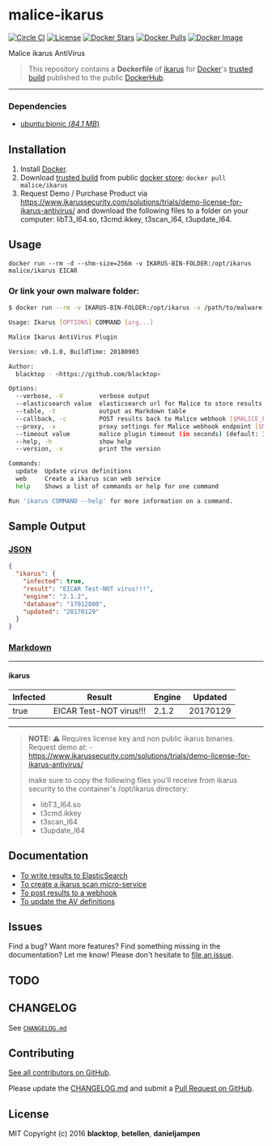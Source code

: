 # malice-ikarus

[![Circle CI](https://circleci.com/gh/malice-plugins/ikarus.png?style=shield)](https://circleci.com/gh/malice-plugins/ikarus) [![License](http://img.shields.io/:license-mit-blue.svg)](http://doge.mit-license.org) [![Docker Stars](https://img.shields.io/docker/stars/malice/ikarus.svg)](https://store.docker.com/community/images/malice/ikarus) [![Docker Pulls](https://img.shields.io/docker/pulls/malice/ikarus.svg)](https://store.docker.com/community/images/malice/ikarus) [![Docker Image](https://img.shields.io/badge/docker%20image-510MB-blue.svg)](https://store.docker.com/community/images/malice/ikarus)

Malice ikarus AntiVirus

> This repository contains a **Dockerfile** of [ikarus](https://www.ikarussecurity.com/solutions/all-solutions/sdksindustrial-security/ikarus-cmdscan) for [Docker](https://www.docker.com/)'s [trusted build](https://store.docker.com/community/images/malice/ikarus) published to the public [DockerHub](https://index.docker.io/).

---

### Dependencies

- [ubuntu:bionic (_84.1 MB_\)](https://hub.docker.com/_/ubuntu/)

## Installation

1. Install [Docker](https://www.docker.com/).
2. Download [trusted build](https://store.docker.com/community/images/malice/ikarus) from public [docker store](https://store.docker.com): `docker pull malice/ikarus`
3. Request Demo / Purchase Product via https://www.ikarussecurity.com/solutions/trials/demo-license-for-ikarus-antivirus/ and download the following files to a folder on your computer: libT3_l64.so, t3cmd.ikkey, t3scan_l64, t3update_l64.

## Usage

```
docker run --rm -d --shm-size=256m -v IKARUS-BIN-FOLDER:/opt/ikarus malice/ikarus EICAR
```

### Or link your own malware folder:

```bash
$ docker run --rm -v IKARUS-BIN-FOLDER:/opt/ikarus -v /path/to/malware:/malware:ro malice/ikarus FILE

Usage: Ikarus [OPTIONS] COMMAND [arg...]

Malice Ikarus AntiVirus Plugin

Version: v0.1.0, BuildTime: 20180903

Author:
  blacktop - <https://github.com/blacktop>

Options:
  --verbose, -V          verbose output
  --elasticsearch value  elasticsearch url for Malice to store results [$MALICE_ELASTICSEARCH_URL]
  --table, -t            output as Markdown table
  --callback, -c         POST results back to Malice webhook [$MALICE_ENDPOINT]
  --proxy, -x            proxy settings for Malice webhook endpoint [$MALICE_PROXY]
  --timeout value        malice plugin timeout (in seconds) (default: 120) [$MALICE_TIMEOUT]
  --help, -h             show help
  --version, -v          print the version

Commands:
  update  Update virus definitions
  web     Create a ikarus scan web service
  help    Shows a list of commands or help for one command

Run 'ikarus COMMAND --help' for more information on a command.
```

## Sample Output

### [JSON](https://github.com/malice-plugins/ikarus/blob/master/docs/results.json)

```json
{
  "ikarus": {
    "infected": true,
    "result": "EICAR Test-NOT virus!!!",
    "engine": "2.1.2",
    "database": "17012800",
    "updated": "20170129"
  }
}
```

### [Markdown](https://github.com/malice-plugins/ikarus/blob/master/docs/SAMPLE.md)

---

#### ikarus

| Infected | Result                  | Engine | Updated  |
| -------- | ----------------------- | ------ | -------- |
| true     | EICAR Test-NOT virus!!! | 2.1.2  | 20170129 |

---

> **NOTE:** :warning: Requires license key and non public ikarus binaries. Request demo at: - https://www.ikarussecurity.com/solutions/trials/demo-license-for-ikarus-antivirus/
> 
> make sure to copy the following files you'll receive from ikarus security to the container's /opt/ikarus directory:
> * libT3_l64.so
> * t3cmd.ikkey
> * t3scan_l64
> * t3update_l64

## Documentation

- [To write results to ElasticSearch](https://github.com/malice-plugins/ikarus/blob/master/docs/elasticsearch.md)
- [To create a ikarus scan micro-service](https://github.com/malice-plugins/ikarus/blob/master/docs/web.md)
- [To post results to a webhook](https://github.com/malice-plugins/ikarus/blob/master/docs/callback.md)
- [To update the AV definitions](https://github.com/malice-plugins/ikarus/blob/master/docs/update.md)

## Issues

Find a bug? Want more features? Find something missing in the documentation? Let me know! Please don't hesitate to [file an issue](https://github.com/malice-plugins/ikarus/issues/new).

## TODO

## CHANGELOG

See [`CHANGELOG.md`](https://github.com/malice-plugins/ikarus/blob/master/CHANGELOG.md)

## Contributing

[See all contributors on GitHub](https://github.com/malice-plugins/ikarus/graphs/contributors).

Please update the [CHANGELOG.md](https://github.com/malice-plugins/ikarus/blob/master/CHANGELOG.md) and submit a [Pull Request on GitHub](https://help.github.com/articles/using-pull-requests/).

## License

MIT Copyright (c) 2016 **blacktop**, **betellen**, **danieljampen**
